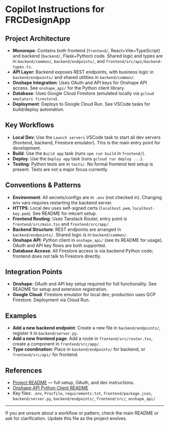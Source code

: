 # Copilot Instructions for FRCDesignApp

## Project Architecture

-   **Monorepo**: Contains both frontend (`frontend/`, React+Vite+TypeScript) and backend (`backend/`, Flask+Python) code. Shared logic and types are in `backend/common/`, `backend/endpoints/`, and `frontend/src/api/backend-types.ts`.
-   **API Layer**: Backend exposes REST endpoints, with business logic in `backend/endpoints/` and shared utilities in `backend/common/`.
-   **Onshape Integration**: Uses OAuth and API keys for Onshape API access. See `onshape_api/` for the Python client library.
-   **Database**: Uses Google Cloud Firestore (emulated locally via `gcloud emulators firestore`).
-   **Deployment**: Deploys to Google Cloud Run. See VSCode tasks for build/deploy automation.

## Key Workflows

-   **Local Dev**: Use the `Launch servers` VSCode task to start all dev servers (frontend, backend, Firestore emulator). This is the main entry point for development.
-   **Build**: Use the `Build app` task (runs `npm run build` in `frontend/`).
-   **Deploy**: Use the `Deploy app` task (runs `gcloud run deploy ...`).
-   **Testing**: Python tests are in `tests/`. No formal frontend test setup is present. Tests are not a major focus currently.

## Conventions & Patterns

-   **Environment**: All secrets/configs are in `.env` (not checked in). Changing env vars requires restarting the backend server.
-   **HTTPS**: Local dev uses self-signed certs (`localhost.pem`, `localhost-key.pem`). See README for mkcert setup.
-   **Frontend Routing**: Uses Tanstack Router, entry point is `frontend/src/main.tsx` and `frontend/src/app/`.
-   **Backend Structure**: REST endpoints are arranged in `backend/endpoints/`. Shared logic is in `backend/common/`.
-   **Onshape API**: Python client in `onshape_api/` (see its README for usage). OAuth and API key flows are both supported.
-   **Database Access**: All Firestore access is via backend Python code; frontend does not talk to Firestore directly.

## Integration Points

-   **Onshape**: OAuth and API key setup required for full functionality. See README for setup and extension registration.
-   **Google Cloud**: Firestore emulator for local dev; production uses GCP Firestore. Deployment via Cloud Run.

## Examples

-   **Add a new backend endpoint**: Create a new file in `backend/endpoints/`, register it in `backend/server.py`.
-   **Add a new frontend page**: Add a route in `frontend/src/router.tsx`, create a component in `frontend/src/app/`.
-   **Type coordination**: Place in `backend/endpoints/` for backend, or `frontend/src/api/` for frontend.

## References

-   [Project README](../README.md) — full setup, OAuth, and dev instructions.
-   [Onshape API Python Client README](../onshape_api/README.md)
-   Key files: `.env`, `Procfile`, `requirements.txt`, `frontend/package.json`, `backend/server.py`, `backend/endpoints/`, `frontend/src/`, `onshape_api/`

---

If you are unsure about a workflow or pattern, check the main README or ask for clarification. Update this file as the project evolves.
